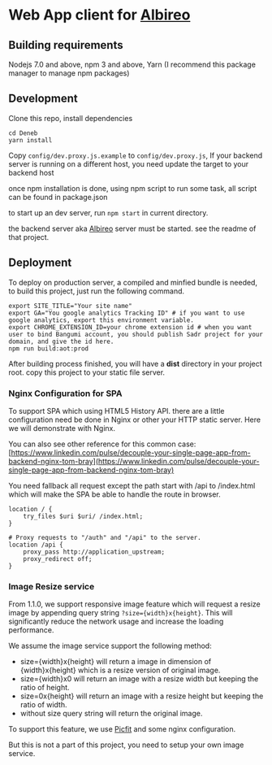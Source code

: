 # Web App client for [Albireo](https://github.com/lordfriend/Albireo)

## Building requirements

Nodejs 7.0 and above, npm 3 and above, Yarn (I recommend this package manager to manage npm packages)

## Development

Clone this repo, install dependencies

```shell
cd Deneb
yarn install
```

Copy `config/dev.proxy.js.example` to `config/dev.proxy.js`, If your backend server is running on a different host, you need update the target to your backend host

once npm installation is done, using npm script to run some task, all script can be found in package.json

to start up an dev server, run `npm start` in current directory.

the backend server aka [Albireo](https://github.com/lordfriend/Albireo) server must be started. see the readme of that project.

## Deployment

To deploy on production server, a compiled and minfied bundle is needed, to build this project, just run the following command.

```shell
export SITE_TITLE="Your site name"
export GA="You google analytics Tracking ID" # if you want to use google analytics, export this environment variable.
export CHROME_EXTENSION_ID=your chrome extension id # when you want user to bind Bangumi account, you should publish Sadr project for your domain, and give the id here.
npm run build:aot:prod
```

After building process finished, you will have a **dist** directory in your project root. copy this project to your static file server.

### Nginx Configuration for SPA

To support SPA which using HTML5 History API. there are a little configuration need be done in Nginx or other your HTTP static server. Here we will
demonstrate with Nginx.

You can also see other reference for this common case: [https://www.linkedin.com/pulse/decouple-your-single-page-app-from-backend-nginx-tom-bray](https://www.linkedin.com/pulse/decouple-your-single-page-app-from-backend-nginx-tom-bray)

You need fallback all request except the path start with /api to /index.html which will make the SPA be able to handle the route in browser.

```
location / {
    try_files $uri $uri/ /index.html;
}

# Proxy requests to "/auth" and "/api" to the server.
location /api {
    proxy_pass http://application_upstream;
    proxy_redirect off;
}
```

### Image Resize service

From 1.1.0, we support responsive image feature which will request a resize image by appending query string `?size={width}x{height}`.
This will significantly reduce the network usage and increase the loading performance.

We assume the image service support the following method:

- size={width}x{height} will return a image in dimension of {width}x{height} which is a resize version of original image.
- size={width}x0 will return an image with a resize width but keeping the ratio of height.
- size=0x{height} will return an image with a resize height but keeping the ratio of width.
- without size query string will return the original image.


To support this feature, we use [Picfit](https://github.com/thoas/picfit) and some nginx configuration.

But this is not a part of this project, you need to setup your own image service.